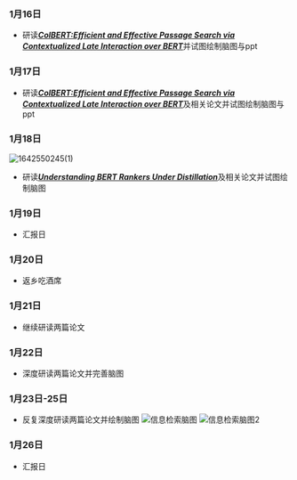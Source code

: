 ### 1月16日
- 研读[***ColBERT:Efficient and Effective Passage Search via Contextualized Late Interaction over BERT***](https://arxiv.org/pdf/2004.12832.pdf)并试图绘制脑图与ppt
### 1月17日
- 研读[***ColBERT:Efficient and Effective Passage Search via Contextualized Late Interaction over BERT***](https://arxiv.org/pdf/2004.12832.pdf)及相关论文并试图绘制脑图与ppt
### 1月18日
![1642550245(1)](https://user-images.githubusercontent.com/90636187/150037923-ca930e3f-14f1-481a-b008-2491dc943b16.png)
- 研读[***Understanding BERT Rankers Under Distillation***](https://arxiv.org/pdf/2007.11088.pdf)及相关论文并试图绘制脑图
### 1月19日
- 汇报日
### 1月20日
- 返乡吃酒席
### 1月21日
- 继续研读两篇论文
### 1月22日
- 深度研读两篇论文并完善脑图
### 1月23日-25日
- 反复深度研读两篇论文并绘制脑图
![信息检索脑图](https://user-images.githubusercontent.com/90636187/151197805-62e41467-07f9-4a51-82ee-0c34b3311a44.png)
![信息检索脑图2](https://user-images.githubusercontent.com/90636187/151200420-78d0acb0-f664-45ea-9974-0dd12f9475d7.png)
### 1月26日
- 汇报日
